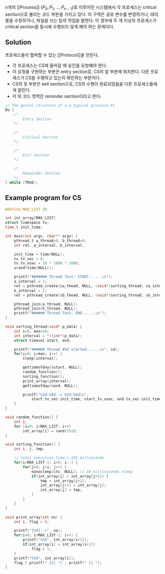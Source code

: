 n개의 [[Process]] $\{P_0, P_1, ..., P_{n-1}\}$로 이루어진 시스템에서 각 프로세스는 critical section으로 불리는 코드 부분을 가지고 있다. 이 구역은 공유 변수를 변경하거나, 테이블을 수정하거나, 파일을 쓰는 등의 작업을 말한다. 이 경우에 두 개 이상의 프로세스가 critical section을 동시에 수행되지 않게 해야 하는 문제이다.

## Solution
프로세스들이 협력할 수 있는 [[Protocol]]을 만든다. 
+ 각 프로세스는 CS에 들어갈 때 승인을 요청해야 한다.
+ 이 요청을 구현하는 부분은 entry section로, CS의 앞 부분에 위치한다. 다른 프로세스가 CS을 수행하고 있는지 확인하는 부분이다. 
+ CS의 뒷 부분은 exit section으로, CS의 수행이 완료되었음을 다른 프로세스들에게 알린다.
+ 이 외 코드 영역은 reminder section이라고 한다.
```c
// The genral structure of a a typical processs Pi
Do {
	/*
		Entry Section
	*/

	/*
		Critical Section
	*/

	/*
		Exit Section
	*/

	/*
		Remainder Section
	*/
} while (TRUE);
```
## Example program for CS
```c
#define MAX_LIST 10

int int_array[MAX_LIST]
struct timespace tv;
time_t init_time;

int main(int argc, char** argv) {
	pthread_t a_thread=0, b_thread=0;
	int ret, a_interval, b_interval;

	init_time = time(NULL);
	tv.tv_sec = 0;
	tv.tv_nsec = 10 * 1000 * 1000;
	srand(time(NULL));

	printf("####### Thread Test: START......\n");
	a_interval = 1;
	ret = pthread_create(&a_thead, NULL, (void*)sorting_thread, &a_interval);
	b_interval = 2;
	ret = pthread_create(&b_thead, NULL, (void*)sorting_thread, &b_interval);

	pthread_join(a_thread, NULL);
	pthread_join(b_thread, NULL);
	printf("###### Thread Test: END......\n");
}

void sorting_thread(void* p_data) {
	int i=0, max=10;
	int interval = *((int*)p_data);
	struct timeval start, end;

	printf("###### Thread #%d started......\n", id);
	for(i=0; i<max; i++) {
		sleep(interval);

		gettimeofday(&start, NULL);
		random_function();
		sorting_function();
		print_array(interval);
		gettimeofday(&end, NULL);

		printf("%2d:%6d -> %2d:%6d\n", 
			start.tv_sec-init_time, start_tv_usec, end.tv_sec-init_time, end.tv_usec);
	}
}

void random_function() {
	int i;
	for (i=0; i<MAX_LIST; i++)
		int_array[i] = rand()%10;
}

void sorting_function() {
	int i, j, tmp;

	// total execution time = 450 millieconds
	for(i=MAX_LIST-1; i>0; i--) {
		for(j=0; j<i; j++) {
			nanosleep(&tv, NULL); // 10 milliseconds sleep
			if(int_array[j] > int_array[j+1]) {
				tmp = int_array[j+1];
				int_array[j+1] = int_array[j];
				int_array[j] = tmp;
			}
		}
	}
}

void print_array(int no) {
	int i, flag = 0;

	printf("[%d]-->", no);
	for(i=0; i<MAX_LIST-1; i++) {
		printf("%5d", int_array[i+1]);
		if(int_array[i] > int_array[i+1]) 
			flag = 1;
	}
	printf("%5d", int_array[i]);
	flag ? printf(" [x] ") : printf(" [] ");
}
```

